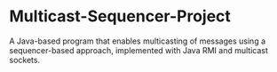 # Multicast-Sequencer-Project
A Java-based program that enables multicasting of messages using a sequencer-based approach, implemented with Java RMI and multicast sockets.
